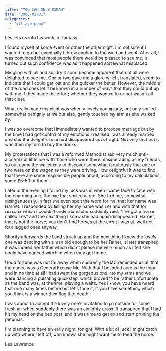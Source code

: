 ```yaml
---
title: "YOU CAN ONLY DREAM"
date: "2006-02-01"
categories: 
  - "village-pump"
---
```


Les lets us into his world of fantasy....

I found myself at some event or other the other night. I'm not sure if I wanted to go but eventually I threw caution to the wind and went. After all, I was convinced that most people there would be pleased to see me; it turned out such confidence was as it happened somewhat misplaced.

Mingling with all and sundry it soon became apparent that not all were delighted to see me. One or two gave me a glare which, translated, seem to indicate that I could get lost and the quicker the better. However, the middle of the road ones let it be known in a number of ways that they could put up with me if they made the effort; whether they wanted to or not wasn't all that clear.

What really made my night was when a lovely young lady, not only smiled somewhat benignly at me but also, gently touched my arm as she walked by.

I was so overcome that I immediately wanted to propose marriage but by the time I had got control of my emotions I realised I was already married and she the delightful one had disappeared out of sight. Not only that but it was then my turn to buy the drinks.

My protestations that I was a reformed Methodist and very much anti-alcohol cut little ice with those who were there masquerading as my friends, so out came the wallet only to discover somewhat fortuitously that one or two were on the wagon as they were driving. How delightful it was to find that there are some responsible people about, according to my calculations some £5-50 of them.

Later in the evening I found my luck was in when I came face to face with the charming one, the one that smiled at me. She told me, somewhat disingenuously, in fact she even spelt the word for me, that her name was Harriet. I responded by telling her my name was Les and with that for reasons which I couldn't understand she suddenly said, "I've got a horse called Les" and the next thing I knew she had again disappeared. Harriet, that is not the horse; you don't find horses at the event I was at, well not four legged ones anyway.

Shortly afterwards the band struck up and the next thing I knew the lovely one was dancing with a man old enough to be her Father, it later transpired it was indeed her father which didn't please me very much as I felt she could have danced with him when they got home.

Good fortune was not far away when suddenly the MC reminded us all that the dance was a General Excuse Me. With that I bounded across the floor and in no time at all I had swept the gorgeous one into my arms and we were dancing a pulsating quickstep, which proved to be rather unfortunate as the band was, at the time, playing a waltz. Yes I know, you have heard that one many times before but let's face it, if you have something which you think is a winner then flog it to death.

I was about to accept the lovely one's invitation to go outside for some fresh air when suddenly there was an almighty crash. It transpired that I had hit my head on the bed post, and it was time to get up and start pruning the petunias.

I'm planning to have an early night, tonight. With a bit of luck I might catch up with where I left off, who knows she might want me to feed the horse.

Les Lawrence
